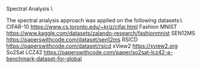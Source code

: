 Spectral Analysis \\

The spectral analysis approach was applied on the following datasets:\\ 
CIFAR-10  https://www.cs.toronto.edu/~kriz/cifar.html
Fashion MNIST https://www.kaggle.com/datasets/zalando-research/fashionmnist
SEN12MS https://paperswithcode.com/dataset/sen12ms
RSICD https://paperswithcode.com/dataset/rsicd
xView2 https://xview2.org
So2Sat LCZ42 https://paperswithcode.com/paper/so2sat-lcz42-a-benchmark-dataset-for-global
